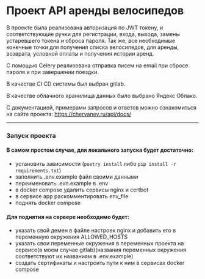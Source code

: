 # Проект API аренды велосипедов

В проекте была реализована авторизация по JWT токену, и соответствующие ручки для регистрации, входа, выхода, замены устаревшего токена и сброса пароля.
Так же, все необходимые конечные точки для получения списка велосипедов, для аренды, возврата, условной оплаты и получения истории аренд.

С помощью Celery реализована отправка писем на email при сбросе пароля и при завершении поездки.

В качестве CI CD системы был выбран gitlab.

В качестве облачного хранилища данных было выбрано Яндекс Облако.

С документацией, примерами запросов и ответов можно ознакомиться на сайте проекта: https://chervanev.ru/api/docs/

---

### Запуск проекта

#### В самом простом случае, для локального запуска будет достаточно:
- установить зависимости (`poetry install` либо `pip install -r requirements.txt`)
- заполнить .env.example файл своими данными
- переименовать .evn.example в .env
- в docker compose удалить сервисы nginx и certbot 
- в сервисе app раскомментировать env_file
- поднять docker compose


#### Для поднятия на сервере необходимо будет:
- указать свой демен в файле настроек nginx и добавить его в переменную окружения ALLOWED_HOSTS
- указать свои переменные окружения в переменных проекта на сервисе(в моем случае gitlab)(названия переменных окружения соответствуют их названиям в .env.example)
- создать сертификаты и настроить пути к ним в сервисах docker compose